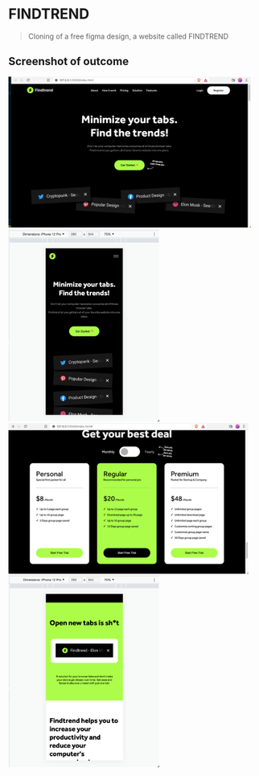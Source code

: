# FINDTREND

> Cloning of a free figma design, a website called FINDTREND

## Screenshot of outcome

<img src="https://github.com/cremirdevio/findtrend/blob/main/images/screenshots/landing.png" alt="Landing Page on Desktop" style="height: 300px;">

<img src="https://github.com/cremirdevio/findtrend/blob/main/images/screenshots/landing-mobile.png" alt="Landing Page on Desktop" style="width: 300px;">

<img src="https://github.com/cremirdevio/findtrend/blob/main/images/screenshots/landing-pricing.png" alt="Landing Page on Desktop" style="height: 300px;">

<img src="https://github.com/cremirdevio/findtrend/blob/main/images/screenshots/landing-mobile1.png" alt="Landing Page on Desktop" style="width: 300px;">